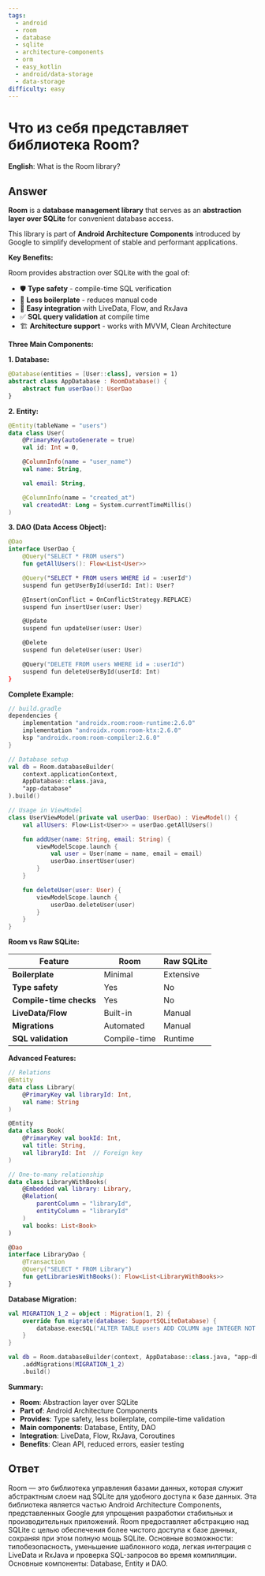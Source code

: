 ```yaml
---
tags:
  - android
  - room
  - database
  - sqlite
  - architecture-components
  - orm
  - easy_kotlin
  - android/data-storage
  - data-storage
difficulty: easy
---
```


# Что из себя представляет библиотека Room?

**English**: What is the Room library?

## Answer

**Room** is a **database management library** that serves as an **abstraction layer over SQLite** for convenient database access.

This library is part of **Android Architecture Components** introduced by Google to simplify development of stable and performant applications.

**Key Benefits:**

Room provides abstraction over SQLite with the goal of:
- 🛡️ **Type safety** - compile-time SQL verification
- 📝 **Less boilerplate** - reduces manual code
- 🔗 **Easy integration** with LiveData, Flow, and RxJava
- ✅ **SQL query validation** at compile time
- 🏗️ **Architecture support** - works with MVVM, Clean Architecture

**Three Main Components:**

**1. Database:**

```kotlin
@Database(entities = [User::class], version = 1)
abstract class AppDatabase : RoomDatabase() {
    abstract fun userDao(): UserDao
}
```

**2. Entity:**

```kotlin
@Entity(tableName = "users")
data class User(
    @PrimaryKey(autoGenerate = true)
    val id: Int = 0,

    @ColumnInfo(name = "user_name")
    val name: String,

    val email: String,

    @ColumnInfo(name = "created_at")
    val createdAt: Long = System.currentTimeMillis()
)
```

**3. DAO (Data Access Object):**

```kotlin
@Dao
interface UserDao {
    @Query("SELECT * FROM users")
    fun getAllUsers(): Flow<List<User>>

    @Query("SELECT * FROM users WHERE id = :userId")
    suspend fun getUserById(userId: Int): User?

    @Insert(onConflict = OnConflictStrategy.REPLACE)
    suspend fun insertUser(user: User)

    @Update
    suspend fun updateUser(user: User)

    @Delete
    suspend fun deleteUser(user: User)

    @Query("DELETE FROM users WHERE id = :userId")
    suspend fun deleteUserById(userId: Int)
}
```

**Complete Example:**

```kotlin
// build.gradle
dependencies {
    implementation "androidx.room:room-runtime:2.6.0"
    implementation "androidx.room:room-ktx:2.6.0"
    ksp "androidx.room:room-compiler:2.6.0"
}

// Database setup
val db = Room.databaseBuilder(
    context.applicationContext,
    AppDatabase::class.java,
    "app-database"
).build()

// Usage in ViewModel
class UserViewModel(private val userDao: UserDao) : ViewModel() {
    val allUsers: Flow<List<User>> = userDao.getAllUsers()

    fun addUser(name: String, email: String) {
        viewModelScope.launch {
            val user = User(name = name, email = email)
            userDao.insertUser(user)
        }
    }

    fun deleteUser(user: User) {
        viewModelScope.launch {
            userDao.deleteUser(user)
        }
    }
}
```

**Room vs Raw SQLite:**

| Feature | Room | Raw SQLite |
|---------|------|------------|
| **Boilerplate** | Minimal | Extensive |
| **Type safety** | Yes | No |
| **Compile-time checks** | Yes | No |
| **LiveData/Flow** | Built-in | Manual |
| **Migrations** | Automated | Manual |
| **SQL validation** | Compile-time | Runtime |

**Advanced Features:**

```kotlin
// Relations
@Entity
data class Library(
    @PrimaryKey val libraryId: Int,
    val name: String
)

@Entity
data class Book(
    @PrimaryKey val bookId: Int,
    val title: String,
    val libraryId: Int  // Foreign key
)

// One-to-many relationship
data class LibraryWithBooks(
    @Embedded val library: Library,
    @Relation(
        parentColumn = "libraryId",
        entityColumn = "libraryId"
    )
    val books: List<Book>
)

@Dao
interface LibraryDao {
    @Transaction
    @Query("SELECT * FROM Library")
    fun getLibrariesWithBooks(): Flow<List<LibraryWithBooks>>
}
```

**Database Migration:**

```kotlin
val MIGRATION_1_2 = object : Migration(1, 2) {
    override fun migrate(database: SupportSQLiteDatabase) {
        database.execSQL("ALTER TABLE users ADD COLUMN age INTEGER NOT NULL DEFAULT 0")
    }
}

val db = Room.databaseBuilder(context, AppDatabase::class.java, "app-db")
    .addMigrations(MIGRATION_1_2)
    .build()
```

**Summary:**

- **Room**: Abstraction layer over SQLite
- **Part of**: Android Architecture Components
- **Provides**: Type safety, less boilerplate, compile-time validation
- **Main components**: Database, Entity, DAO
- **Integration**: LiveData, Flow, RxJava, Coroutines
- **Benefits**: Clean API, reduced errors, easier testing

## Ответ

Room — это библиотека управления базами данных, которая служит абстрактным слоем над SQLite для удобного доступа к базе данных. Эта библиотека является частью Android Architecture Components, представленных Google для упрощения разработки стабильных и производительных приложений. Room предоставляет абстракцию над SQLite с целью обеспечения более чистого доступа к базе данных, сохраняя при этом полную мощь SQLite. Основные возможности: типобезопасность, уменьшение шаблонного кода, легкая интеграция с LiveData и RxJava и проверка SQL-запросов во время компиляции. Основные компоненты: Database, Entity и DAO.

